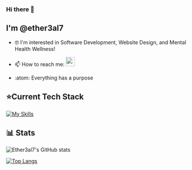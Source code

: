 ### Hi there 👋

<!--
**ether3al7/ether3al7** is a ✨ _special_ ✨ repository because its `README.md` (this file) appears on your GitHub profile.

Here are some ideas to get you started:

- 🔭 I’m currently working on ...
- 🌱 I’m currently learning ...
- 📫 How to reach me: ...
- ⚡ Fun fact: ...
![java](images/java.png | width=50)
## :hammer_and_wrench: Tools 
- [Java](https://www.java.com/en/)
- [JavaScript](https://www.javascript.com/)
- [React](https://reactjs.org/)
- [Tailwind CSS](https://tailwindcss.com/)
- [PostgreSQL](https://www.postgresql.org/)
- [Spring](https://spring.io/)
- [Bootstrap](https://getbootstrap.com/)
- [Docker](https://www.docker.com/)

[![Top Langs](https://github-readme-stats.vercel.app/api/top-langs/?username=Ether3al7&layout=compact)](https://github.com/anuraghazra/github-readme-stats)
-->

## I'm @ether3al7
- 🤓 I'm interested in Software Development, Website Design, and Mental Health Wellness!
- <p> 📫 How to reach me:
     <a href="https://www.linkedin.com/in/ryanefaw/">
       <img width="25px" src="https://skillicons.dev/icons?i=linkedin" />
     </a>
   </p>
- :atom: Everything has a purpose

## ⭐Current Tech Stack
[![My Skills](https://skillicons.dev/icons?i=java,js,html,css,react,bootstrap,spring,postgresql,nodejs,docker,blender)](https://skillicons.dev)

## :bar_chart: Stats
![Ether3al7's GitHub stats](https://github-readme-stats.vercel.app/api?username=Ether3al7&show_icons=true&theme=blue-green)

[![Top Langs](https://github-readme-stats.vercel.app/api/top-langs/?username=Ether3al7&layout=compact&theme=blue-green)](https://github.com/anuraghazra/github-readme-stats)
